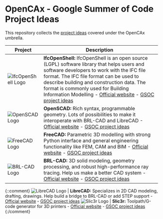 # OpenCAx - Google Summer of Code Project Ideas

This repository collects the [project ideas](https://github.com/opencax/GSoC/issues) covered under the OpenCAx umbrella.

Project | Description
------- | -----------
![IfcOpenShell Logo](https://github.com/opencax/opencax.github.io/raw/master/assets/logos/ifcopenshell_128.png) | **IfcOpenShell:** IfcOpenShell is an open source (LGPL) software library that helps users and software developers to work with the IFC file format. The IFC file format can be used to describe building and construction data. The format is commonly used for Building Information Modelling - [Official website](http://www.ifcopenshell.org/) - [GSOC project ideas](https://github.com/opencax/GSoC/issues?q=is%3Aissue+is%3Aopen+label%3A%22GSoC+2021%22+label%3A%22Project%3A+IfcOpenShell%22)
![OpenSCAD Logo](https://github.com/opencax/opencax.github.io/raw/master/assets/logos/openscad_128.png) | **OpenSCAD:** Rich syntax, programmable geometry. Lots of possibilities to make it interoperate with BRL-CAD and LibreCAD - [Official website](https://www.openscad.org) - [GSOC project ideas](https://github.com/opencax/GSoC/issues?q=is%3Aissue+is%3Aopen+label%3A%22GSoC+2021%22+label%3A%22Project%3A+OpenSCAD%22)
![FreeCAD Logo](https://github.com/opencax/opencax.github.io/raw/master/assets/logos/freecad_128.png) | **FreeCAD:** Parametric 3D modelling with strong Python interface and general engineering functionality like FEM, CAM and BIM - [Official website](https://www.freecadweb.org) - [GSOC project ideas](https://github.com/opencax/GSoC/issues?q=is%3Aissue+is%3Aopen+label%3A%22GSoC+2021%22+label%3A%22Project%3A+FreeCAD%22)
![BRL-CAD Logo](https://github.com/opencax/opencax.github.io/raw/master/assets/logos/brlcad_128.png) | **BRL-CAD:** 3D solid modeling, geometry processing, and robust high-performance ray tracing. Help us make a better CAD system - [Official website](https://www.brlcad.org) - [GSOC project ideas](https://github.com/opencax/GSoC/issues?q=is%3Aissue+is%3Aopen+label%3A%22GSoC+2021%22+label%3A%22Project%3A+BRL-CAD%22)
{::comment}
![LibreCAD Logo](https://github.com/opencax/opencax.github.io/raw/master/assets/logos/librecad_128.png) | **LibreCAD:** Specializes in 2D CAD modeling, drafting, drawings. Help build a bridge to BRL-CAD or add STEP support - [Official website](https://www.librecad.org) - [GSOC project ideas](https://github.com/opencax/GSoC/issues?q=is%3Aissue+is%3Aopen+label%3A%22GSoC+2021%22+label%3A%22Project%3A+LibreCAD%22)
![Slic3r Logo](https://github.com/opencax/opencax.github.io/raw/master/assets/logos/slic3r_128.png) | **Slic3r:** Toolpath/G-code generator for 3D printers - [Official website](https://www.slic3r.org) - [GSOC project ideas](https://github.com/opencax/GSoC/issues?q=is%3Aissue+is%3Aopen+label%3A%22GSoC+2021%22+label%3A%22Project%3A+Slic3r%22)
{:/comment}
